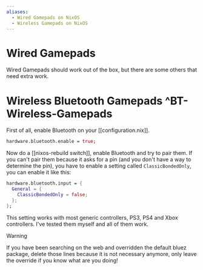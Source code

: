 ```yaml
---
aliases:
  - Wired Gamepads on NixOS
  - Wireless Gamepads on NixOS
---
```


# Wired Gamepads
Wired Gamepads should work out of the box, but there are some others that need extra work.

# Wireless Bluetooth Gamepads ^BT-Wireless-Gamepads

First of all, enable Bluetooth on your [[configuration.nix]].
```nix
hardware.bluetooth.enable = true;
```

Now do a [[nixos-rebuild switch]], enable Bluetooth and try to pair them.
If you can't pair them because it asks for a pin (and you don't have a way to determine the pin), you have to enable a setting called `ClassicBondedOnly`, you can enable it like this:
```nix
hardware.bluetooth.input = {
  General = {
    ClassicBondedOnly = false;
  };
};
```
This setting works with most generic controllers, PS3, PS4 and Xbox controllers. I've tested them myself and all of them work.

> [!warning]
>If you have been searching on the web and overridden the default bluez package, delete those lines because it is not necessary anymore, only leave the override if you know what are you doing!
